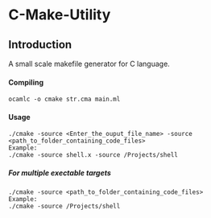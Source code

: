# C-Make-Utility

Introduction
------------

A small scale makefile generator for C language.

#### Compiling 
```
ocamlc -o cmake str.cma main.ml
```

#### Usage
```
./cmake -source <Enter_the_ouput_file_name> -source <path_to_folder_containing_code_files>
Example:
./cmake -source shell.x -source /Projects/shell
```
##### For multiple exectable targets
``` 
./cmake -source <path_to_folder_containing_code_files>
Example:
./cmake -source /Projects/shell
```



